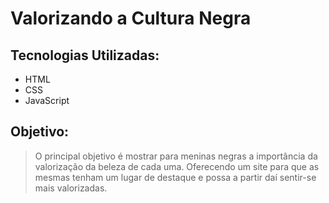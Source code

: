 # Valorizando a Cultura Negra

## Tecnologias Utilizadas:
* HTML
* CSS
* JavaScript

## Objetivo:

> O principal objetivo é mostrar para meninas negras a importância da valorização da beleza de cada uma. Oferecendo um site para que as mesmas tenham um lugar de destaque e possa a partir daí sentir-se mais valorizadas. 